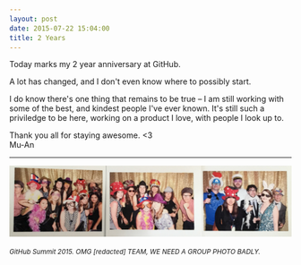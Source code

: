 ```yaml
---
layout: post
date: 2015-07-22 15:04:00
title: 2 Years
---
```


Today marks my 2 year anniversary at GitHub.

A lot has changed, and I don't even know where to possibly start.

I do know there's one thing that remains to be true – I am still working with some of the best, and kindest people I've ever known. It's still such a priviledge to be here, working on a product I love, with people I look up to.

Thank you all for staying awesome. <3<br>
Mu-An

---

![](/images/20150722-summit.png)

<small><i>GitHub Summit 2015. OMG [redacted] TEAM, WE NEED A GROUP PHOTO BADLY.</i></small>
